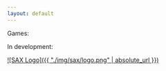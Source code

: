 ```yaml
---
layout: default
---
```

Games:

In development:

[![SAX Logo]({{ "./img/sax/logo.png" | absolute_url }})](./games/sax/)
